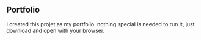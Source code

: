## Portfolio

I created this projet as my portfolio. nothing special is needed to run it, just download and open with your browser.

